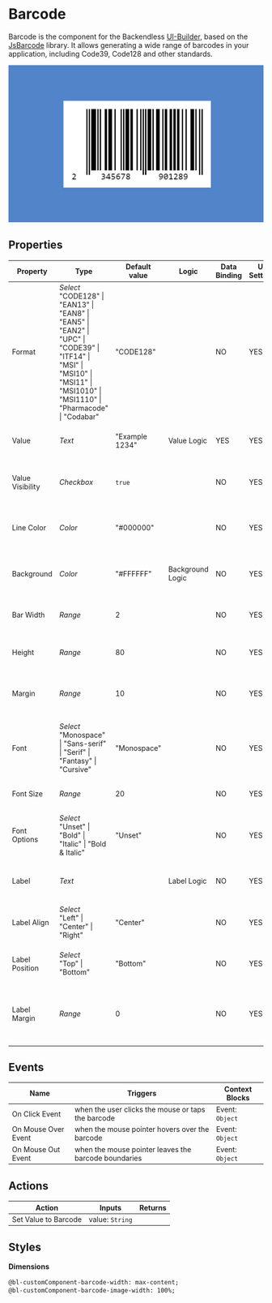 # Barcode

Barcode is the component for the Backendless [UI-Builder](https://backendless.com/developers/#ui-builder), based on the
[JsBarcode](https://github.com/lindell/JsBarcode) library. It allows generating a wide range of barcodes in your application, including Code39, Code128 and other standards.

<p align="center">
  <img src="./thumbnail.png" alt="main thumbnail" width="780"/>
</p>

## Properties

| Property         | Type                                                                                                                                                                                    | Default value  | Logic            | Data Binding | UI Setting | Description                                                     |
|------------------|-----------------------------------------------------------------------------------------------------------------------------------------------------------------------------------------|----------------|------------------|--------------|------------|-----------------------------------------------------------------|
| Format           | *Select* <br/> "CODE128" \| "EAN13" \| "EAN8" \| "EAN5" \| "EAN2" \| "UPC" \| "CODE39" \| "ITF14" \| "MSI" \| "MSI10" \| "MSI11" \| "MSI1010" \| "MSI1110" \| "Pharmacode" \| "Codabar" | "CODE128"      |                  | NO           | YES        | Controls the format of the barcode.                             |
| Value            | *Text*                                                                                                                                                                                  | "Example 1234" | Value Logic      | YES          | YES        | Controls the value of the barcode.                              |
| Value Visibility | *Checkbox*                                                                                                                                                                              | `true`         |                  | NO           | YES        | Enables showing the value of the barcode.                       |
| Line Color       | *Color*                                                                                                                                                                                 | "#000000"      |                  | NO           | YES        | Controls the color of the bars and the label.                   |
| Background       | *Color*                                                                                                                                                                                 | "#FFFFFF"      | Background Logic | NO           | YES        | Controls the background of the barcode.                         |
| Bar Width        | *Range*                                                                                                                                                                                 | 2              |                  | NO           | YES        | Controls the width of a single bar.                             |
| Height           | *Range*                                                                                                                                                                                 | 80             |                  | NO           | YES        | Controls the height of the barcode.                             |
| Margin           | *Range*                                                                                                                                                                                 | 10             |                  | NO           | YES        | Controls the space margin around the barcode.                   |
| Font             | *Select* <br/> "Monospace" \| "Sans-serif" \| "Serif" \| "Fantasy" \| "Cursive"                                                                                                         | "Monospace"    |                  | NO           | YES        | Specifies the font used for the label in the generated barcode. |
| Font Size        | *Range*                                                                                                                                                                                 | 20             |                  | NO           | YES        | Controls the size of the label.                                 |
| Font Options     | *Select* <br/> "Unset" \| "Bold" \| "Italic" \| "Bold & Italic"                                                                                                                         | "Unset"        |                  | NO           | YES        | Specifies the bold or italic font for the barcode label.        |
| Label            | *Text*                                                                                                                                                                                  |                | Label Logic      | NO           | YES        | Overrides the displayed value.                                  |
| Label Align      | *Select* <br/> "Left" \| "Center" \| "Right"                                                                                                                                            | "Center"       |                  | NO           | YES        | Controls the horizontal alignment of the label.                 |
| Label Position   | *Select* <br/> "Top" \| "Bottom"                                                                                                                                                        | "Bottom"       |                  | NO           | YES        | Controls the vertical position of the label.                    |
| Label Margin     | *Range*                                                                                                                                                                                 | 0              |                  | NO           | YES        | Controls the space between the barcode and the label.           |

## Events

| Name                | Triggers                                             | Context Blocks       |
|---------------------|------------------------------------------------------|----------------------|
| On Click Event      | when the user clicks the mouse or taps the barcode   | Event: `Object`      |
| On Mouse Over Event | when the mouse pointer hovers over the barcode       | Event: `Object`      |
| On Mouse Out Event  | when the mouse pointer leaves the barcode boundaries | Event: `Object`      |

## Actions

| Action               | Inputs          | Returns |
|----------------------|-----------------|---------|
| Set Value to Barcode | value: `String` |         |

## Styles

**Dimensions**

````
@bl-customComponent-barcode-width: max-content;
@bl-customComponent-barcode-image-width: 100%;
````
